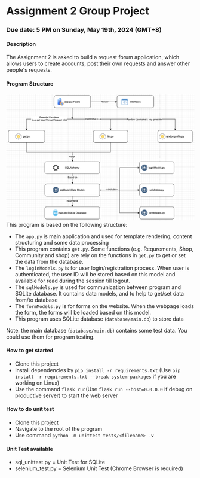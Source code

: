 # Assignment 2 Group Project  
  
### Due date: 5 PM on Sunday, May 19th, 2024 (GMT+8)  
  
#### Description  
The Assignment 2 is asked to build a request forum application, which allows users to create accounts, post their own requests and answer other people's requests.  
  
#### Program Structure  
![Program Structure](structure.png)  
This program is based on the following structure:  
- The `app.py` is main application and used for template rendering, content structuring and some data processing  
- This program contains `get.py`. Some functions (e.g. Requrements, Shop, Community and shop) are rely on the functions in `get.py` to get or set the data from the database.  
- The `loginModels.py` is for user login/registration process. When user is authenticated, the user ID will be stored based on this model and available for read during the session till logout.  
- The `sqlModels.py` is used for communication between program and SQLite database. It contains data models, and to help to get/set data from/to database
- The `formModels.py` is for forms on the website. When the webpage loads the form, the forms will be loaded based on this model.  
- This program uses SQLite database (`database/main.db`) to store data  
  
Note: the main database (`database/main.db`) contains some test data. You could use them for program testing.  
  
#### How to get started  
- Clone this project  
- Install dependencies by `pip install -r requirements.txt` (Use `pip install -r requirements.txt --break-system-packages` if you are working on Linux)  
- Use the command `flask run`(Use `flask run --host=0.0.0.0` if debug on productive server) to start the web server  

#### How to do unit test
- Clone this project
- Navigate to the root of the program
- Use command `python -m unittest tests/<filename> -v`

#### Unit Test available
- sql_unittest.py = Unit Test for SQLite
- selenium_test.py = Selenium Unit Test (Chrome Browser is required)

